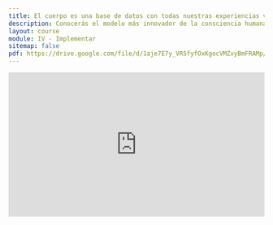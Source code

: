 ```yaml
---
title: El cuerpo es una base de datos con todas nuestras experiencias vividas (Primera parte)
description: Conocerás el modelo más innovador de la consciencia humana, el sistema de experiencias condensadas, a que tipo de contenidos emocionales se pueden acceder para liberarlos del holograma interno para morir en vida a través de la disolución del ego.
layout: course
module: IV - Implementar
sitemap: false
pdf: https://drive.google.com/file/d/1aje7E7y_VR5fyfOxKgocVMZxyBmFRAMp/view?usp=share_link
---
```


<div style="width:100%;height:0px;position:relative;padding-bottom:56.250%;"><iframe src="https://streamable.com/e/3y49fl" frameborder="0" width="100%" height="100%" allowfullscreen style="width:100%;height:100%;position:absolute;left:0px;top:0px;overflow:hidden;"></iframe></div>